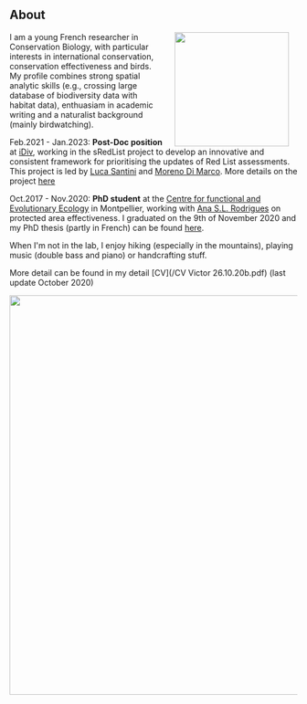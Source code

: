## About

<img style="padding: 0 15px; float: right;" src="https://victorcazalis.github.io/Victor_Arratille2.JPG"  align="right" width="200">

I am a young French researcher in Conservation Biology, with particular interests in international conservation, conservation effectiveness and birds. My profile combines strong spatial analytic skills (e.g., crossing large database of biodiversity data with habitat data), enthuasiam in academic writing and a naturalist background (mainly birdwatching).

Feb.2021 - Jan.2023: **Post-Doc position** at [iDiv](https://www.idiv.de/en/sdiv.html), working in the sRedList project to develop an innovative and consistent framework for prioritising the updates of Red List assessments. This project is led by [Luca Santini](http://lucasantini.com/) and [Moreno Di Marco](https://www.biodiversitychange.com). More details on the project [here](https://www.idiv.de/en/sredlist.html)

Oct.2017 - Nov.2020: **PhD student** at the [Centre for functional and Evolutionary Ecology](https://www.cefe.cnrs.fr/en/) in Montpellier, working with [Ana S.L. Rodrigues](https://www.cefe.cnrs.fr/fr/recherche/bc/dpb/862-c/228-ana-rodrigues) on protected area effectiveness. I graduated on the 9th of November 2020 and my PhD thesis (partly in French) can be found [here](https://mycore.core-cloud.net/index.php/s/nepmFjJyzwXATpl).

When I'm not in the lab, I enjoy hiking (especially in the mountains), playing music (double bass and piano) or handcrafting stuff.

More detail can be found in my detail [CV](/CV Victor 26.10.20b.pdf) (last update October 2020)



<img src="https://victorcazalis.github.io/Bouirex2.JPG"  align="center" width="700">
